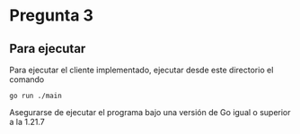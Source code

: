 # Pregunta 3

## Para ejecutar
Para ejecutar el cliente implementado, ejecutar desde este directorio el comando 

```go run ./main```

Asegurarse de ejecutar el programa bajo una versión de Go igual o superior a la 1.21.7